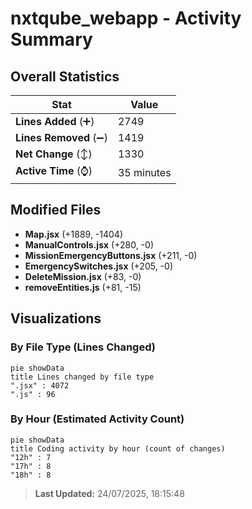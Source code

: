 # nxtqube_webapp - Activity Summary 

## Overall Statistics

| Stat                   | Value                                                             |
| ---------------------- | ----------------------------------------------------------------- |
| **Lines Added** (➕)   | 2749                                          |
| **Lines Removed** (➖) | 1419                                        |
| **Net Change** (↕)    | 1330                |
| **Active Time** (⌚)   | 35 minutes |


## Modified Files
- **Map.jsx** (+1889, -1404)
- **ManualControls.jsx** (+280, -0)
- **MissionEmergencyButtons.jsx** (+211, -0)
- **EmergencySwitches.jsx** (+205, -0)
- **DeleteMission.jsx** (+83, -0)
- **removeEntities.js** (+81, -15)

## Visualizations

### By File Type (Lines Changed)

```mermaid
pie showData
title Lines changed by file type
".jsx" : 4072
".js" : 96
```

### By Hour (Estimated Activity Count)

```mermaid
pie showData
title Coding activity by hour (count of changes)
"12h" : 7
"17h" : 8
"18h" : 8
```


> **Last Updated:** 24/07/2025, 18:15:48